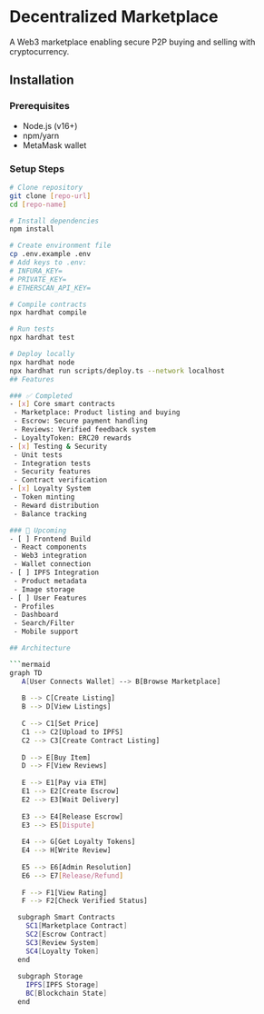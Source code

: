 # Decentralized Marketplace

A Web3 marketplace enabling secure P2P buying and selling with cryptocurrency.


## Installation

### Prerequisites
- Node.js (v16+)
- npm/yarn
- MetaMask wallet

### Setup Steps
```bash
# Clone repository
git clone [repo-url]
cd [repo-name]

# Install dependencies
npm install

# Create environment file
cp .env.example .env
# Add keys to .env:
# INFURA_KEY=
# PRIVATE_KEY=
# ETHERSCAN_API_KEY=

# Compile contracts
npx hardhat compile

# Run tests
npx hardhat test

# Deploy locally
npx hardhat node
npx hardhat run scripts/deploy.ts --network localhost
## Features

### ✅ Completed
- [x] Core smart contracts
 - Marketplace: Product listing and buying
 - Escrow: Secure payment handling
 - Reviews: Verified feedback system
 - LoyaltyToken: ERC20 rewards
- [x] Testing & Security
 - Unit tests
 - Integration tests
 - Security features
 - Contract verification
- [x] Loyalty System
 - Token minting
 - Reward distribution
 - Balance tracking

### 🚧 Upcoming
- [ ] Frontend Build
 - React components
 - Web3 integration
 - Wallet connection
- [ ] IPFS Integration
 - Product metadata
 - Image storage
- [ ] User Features
 - Profiles
 - Dashboard
 - Search/Filter
 - Mobile support

## Architecture

```mermaid
graph TD
   A[User Connects Wallet] --> B[Browse Marketplace]
   
   B --> C[Create Listing]
   B --> D[View Listings]
   
   C --> C1[Set Price]
   C1 --> C2[Upload to IPFS]
   C2 --> C3[Create Contract Listing]
   
   D --> E[Buy Item]
   D --> F[View Reviews]
   
   E --> E1[Pay via ETH]
   E1 --> E2[Create Escrow]
   E2 --> E3[Wait Delivery]
   
   E3 --> E4[Release Escrow]
   E3 --> E5[Dispute]
   
   E4 --> G[Get Loyalty Tokens]
   E4 --> H[Write Review]
   
   E5 --> E6[Admin Resolution]
   E6 --> E7[Release/Refund]
   
   F --> F1[View Rating]
   F --> F2[Check Verified Status]

  subgraph Smart Contracts
    SC1[Marketplace Contract]
    SC2[Escrow Contract]
    SC3[Review System]
    SC4[Loyalty Token]
  end
    
  subgraph Storage
    IPFS[IPFS Storage]
    BC[Blockchain State]
  end


